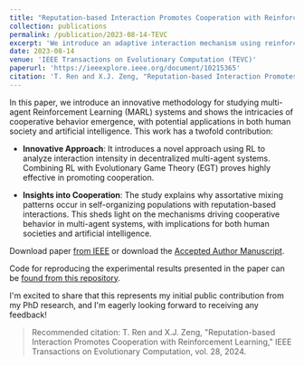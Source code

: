 ```yaml
---
title: "Reputation-based Interaction Promotes Cooperation with Reinforcement Learning"
collection: publications
permalink: /publication/2023-08-14-TEVC
excerpt: 'We introduce an adaptive interaction mechanism using reinforcement learning to study how artificial agents self-organize and adapt their connections in social dilemmas.'
date: 2023-08-14
venue: 'IEEE Transactions on Evolutionary Computation (TEVC)'
paperurl: 'https://ieeexplore.ieee.org/document/10215365'
citation: 'T. Ren and X.J. Zeng, "Reputation-based Interaction Promotes Cooperation with Reinforcement Learning," IEEE Transactions on Evolutionary Computation, vol. 28, 2024.'
---
```

In this paper, we introduce an innovative methodology for studying multi-agent Reinforcement Learning (MARL) systems and shows the intricacies of cooperative behavior emergence, with potential applications in both human society and artificial intelligence. This work has a twofold contribution:

* **Innovative Approach**: It introduces a novel approach using RL to analyze interaction intensity in decentralized multi-agent systems. Combining RL with Evolutionary Game Theory (EGT) proves highly effective in promoting cooperation.

* **Insights into Cooperation**: The study explains why assortative mixing patterns occur in self-organizing populations with reputation-based interactions. This sheds light on the mechanisms driving cooperative behavior in multi-agent systems, with implications for both human societies and artificial intelligence.

Download paper [from IEEE](https://ieeexplore.ieee.org/document/10215365) or download the [Accepted Author Manuscript](https://research.manchester.ac.uk/en/publications/reputation-based-interaction-promotes-cooperation-with-reinforcem).

Code for reproducing the experimental results presented in the paper can be [found from this repository](https://github.com/itstyren/reputationRL-coop).

I'm excited to share that this represents my initial public contribution from my PhD research, and I'm eagerly looking forward to receiving any feedback!


> Recommended citation: T. Ren and X.J. Zeng, "Reputation-based Interaction Promotes Cooperation with Reinforcement Learning," IEEE Transactions on Evolutionary Computation, vol. 28, 2024.